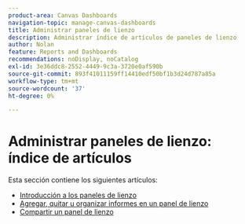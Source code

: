 ```yaml
---
product-area: Canvas Dashboards
navigation-topic: manage-canvas-dashboards
title: Administrar paneles de lienzo
description: Administrar índice de artículos de paneles de lienzo
author: Nolan
feature: Reports and Dashboards
recommendations: noDisplay, noCatalog
exl-id: 3e36ddc8-2552-4449-9c3a-3720e0af590b
source-git-commit: 893f41011159ff14410edf50bf1b3d24d787a85a
workflow-type: tm+mt
source-wordcount: '37'
ht-degree: 0%

---
```


# Administrar paneles de lienzo: índice de artículos

Esta sección contiene los siguientes artículos:

* [Introducción a los paneles de lienzo](/help/quicksilver/reports-and-dashboards/canvas-dashboards/manage-canvas-dashboards/get-started-canvas-dashboards.md)
* [Agregar, quitar u organizar informes en un panel de lienzo](/help/quicksilver/reports-and-dashboards/canvas-dashboards/manage-canvas-dashboards/add-remove-arrange-reports.md)
* [Compartir un panel de lienzo](/help/quicksilver/reports-and-dashboards/canvas-dashboards/manage-canvas-dashboards/share-canvas-dashboard.md)
